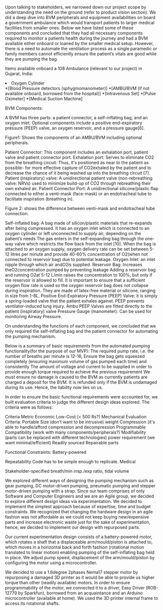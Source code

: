 Upon talking to stakeholders, we narrowed down our project scope by understanding the need on the ground (refer to product vision section). We did a deep dive into BVM peripherals and equipment availabilities on board a government ambulance which would transport patients to larger medical facilities from smaller ones. Below we have listed some of these components and concluded that they had all necessary components required to monitor a patients health during the journey and had a BVM available either onboard or loaned by the smaller medical setup. However, there is a need to automate the ventilation process as a single paramedic or family members cannot efficiently ensure the patient’s vitals are good while they are pumping the bag. 

Items available onboard a 108 Ambulance (relevant to our project) in Gujarat, India:
<li>Oxygen Cylinder</li>
*[Blood Pressure detectors (sphygmomanometer)]
*[AMBU/BVM (if not available onboard, borrowed from the hospital)]
*[Intravenous Set]
*[Pulse Oximeter]
*[Medical Suction Machine]

BVM Components: 

A BVM has three parts: a patient connector, a self-inflating bag, and an oxygen inlet.
Optional components include a positive end-expiratory pressure (PEEP) valve, an oxygen
reservoir, and a pressure gauge[6].


Figure1: Shows the components of an AMBU/BVM including optional peripherals.

Patient Connector: This component includes an exhalation port, patient valve and patient connector port. 
Exhalation port: Serves to eliminate CO2 from the breathing circuit. Thus, it's positioned as near to the patient as possible- for more effective capture of CO2exhaled by the patient and to decrease the chance of it being washed up into the breathing circuit [7].
Patient (inspiratory) valve: A unidirectional patient valve (non-rebreathing valve: NRVs) used to minimize build-up of CO2 through rebreathing their own exhaled air.
Patient Connector Port: A unidirectional silicone/plastic flap connected to either a venti-mask (face-mask) or an endotracheal tube to facilitate inspiration (breathing in).  

Figure 2: shows the difference between venti-mask and endotracheal tube connection.


Self-inflated bag: A bag made of silicon/plastic materials that re-expands after being compressed.
It has an oxygen inlet which is connected to an oxygen cylinder or left unconnected to supply air, depending on the patient’s needs
The gas enters in the self-expanding bag through the one-way valve which restricts the flow back from the inlet [10].
When the bag is attached to an oxygen supply, oxygen delivery rate can be set between 5-12 litres per minute and provide 40-60% concentration of O2(when not connected to reservoir bag) due to potential leakage.
Oxygen Inlet: an inlet nipple through which air andO2is supplied.
 Reservoir Bag: Increases theO2concentration pumped by preventing leakage
Adding a reservoir bag and running O2at 5-12 L/min raises the concentration to 100%, but only if the reservoir is allowed to fill.
 It is important to ensure that a sufficient oxygen flow rate is used so the oxygen reservoir bag does not collapse during inspiration.
They are made of latex-free material or silicone, ranging in size from 1-8L.
Positive End-Expiratory Pressure (PEEP) Valve: it is simply a spring-loaded valve that the patient exhales against. 
PEEP prevents ventilator-induced lung injury.
Ambu PEEP Valves are fitted directly to the patient (inspiratory) valve
Pressure Gauge (manometer): Can be used for monitoring Airway Pressure.

On understanding the functions of each component, we concluded that we only required the self-inflating bag and the patient connector for automating the pumping mechanism.

Below is a summary of basic requirements from the automated pumping functionality(for the purpose of our MVP):
The required pump rate, i.e. the number of breaths per minute is 12-16,
Ensure the bag gets squeezed completely (ensuring maximum volume of gas pumped each time) and consistently
The amount of voltage and current to be supplied in order to provide enough torque required to achieve the previous requirement
We must ensure no damage is caused to the BVM as currently patients are charged a deposit for the BVM. It is refunded only if the BVM is undamaged during its use. Hence, the liability now lies on us.

In order to ensure the basic functional requirements were accounted for, we built evaluation criteria to judge the different design ideas explored. The criteria were as follows:

Criteria
Metric
Economic
Low-Cost (< 500 Rs?)
Mechanical
Evaluation Criteria:
Portable
Size (don’t want to be intrusive)
weight
Compression (it's able to handle/afford compression and decompression
Programmable 
Compatibility (work with many components/peripherals?)
Modifiability (parts can be replaced with different technologies)
power requirement (we want minimal/efficient)
Readily sourced
Repairable parts

Functional Constraints: 
Battery-powered 

Repeatability
Code has to be simple enough to replicate.
Medical  


Stakeholder-specified breath/min insp./exp ratio, tidal volume


We explored different ways of designing the pumping mechanism such as gear pumping, DC motor-driven pumping, pneumatic pumping and stepper motor-driven pumping with a strap. Since our team comprises of only Software and Computer Engineers and we are an Agile group, we decided to explore different design ideas via experimentation. We decided to implement the simplest approach because of expertise, time and budget constraints. We recognized that changing the hardware design in an agile fashion was not affordable as we could not keep buying new/expensive parts and increase electronic waste just for the sake of experimentation, hence, we decided to implement our design with repurposed parts.

Our current experimentation design consists of a battery-powered motor, which rotates a shaft that a displaceable arm/mould/piston is attached to, which moves in a horizontal back and forth fashion (rotational motion translated to linear motion) enabling pumping of the self-inflating bag held in place. We adjust pump speed, displacement of the arm/mould/piston by configuring the motor using a microcontroller.

We decided to use a 1.8degree 2phases Nema17 stepper motor by repurposing a damaged 3D printer as it would be able to provide us higher torque than other (readily available) motors. In order to ensure programmability of the motor, we connected it to a driver, Easy Driver (ROB-12779 by Sparkfun), borrowed from an acquaintance and an Arduino microcontroller (available at home). We used the 3D printer internal frame to access its rotational shafts. 
